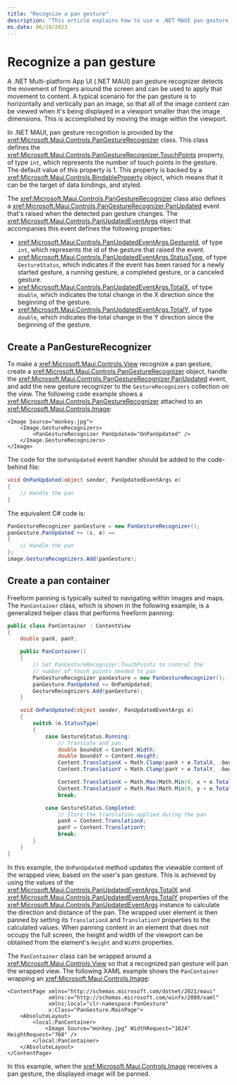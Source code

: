 ```yaml
---
title: "Recognize a pan gesture"
description: "This article explains how to use a .NET MAUI pan gesture to horizontally and vertically pan an image, so that all of the image content can be viewed when it's being displayed in a viewport smaller than the image dimensions."
ms.date: 06/19/2023
---
```


# Recognize a pan gesture

A .NET Multi-platform App UI (.NET MAUI) pan gesture recognizer detects the movement of fingers around the screen and can be used to apply that movement to content. A typical scenario for the pan gesture is to horizontally and vertically pan an image, so that all of the image content can be viewed when it's being displayed in a viewport smaller than the image dimensions. This is accomplished by moving the image within the viewport.

In .NET MAUI, pan gesture recognition is provided by the <xref:Microsoft.Maui.Controls.PanGestureRecognizer> class. This class defines the <xref:Microsoft.Maui.Controls.PanGestureRecognizer.TouchPoints> property, of type `int`, which represents the number of touch points in the gesture. The default value of this property is 1. This property is backed by a <xref:Microsoft.Maui.Controls.BindableProperty> object, which means that it can be the target of data bindings, and styled.

The <xref:Microsoft.Maui.Controls.PanGestureRecognizer> class also defines a <xref:Microsoft.Maui.Controls.PanGestureRecognizer.PanUpdated> event that's raised when the detected pan gesture changes. The <xref:Microsoft.Maui.Controls.PanUpdatedEventArgs> object that accompanies this event defines the following properties:

- <xref:Microsoft.Maui.Controls.PanUpdatedEventArgs.GestureId>, of type `int`, which represents the id of the gesture that raised the event.
- <xref:Microsoft.Maui.Controls.PanUpdatedEventArgs.StatusType>, of type `GestureStatus`, which indicates if the event has been raised for a newly started gesture, a running gesture, a completed gesture, or a canceled gesture.
- <xref:Microsoft.Maui.Controls.PanUpdatedEventArgs.TotalX>, of type `double`, which indicates the total change in the X direction since the beginning of the gesture.
- <xref:Microsoft.Maui.Controls.PanUpdatedEventArgs.TotalY>, of type `double`, which indicates the total change in the Y direction since the beginning of the gesture.

## Create a PanGestureRecognizer

To make a <xref:Microsoft.Maui.Controls.View> recognize a pan gesture, create a <xref:Microsoft.Maui.Controls.PanGestureRecognizer> object, handle the <xref:Microsoft.Maui.Controls.PanGestureRecognizer.PanUpdated> event, and add the new gesture recognizer to the `GestureRecognizers` collection on the view. The following code example shows a <xref:Microsoft.Maui.Controls.PanGestureRecognizer> attached to an <xref:Microsoft.Maui.Controls.Image>:

```xaml
<Image Source="monkey.jpg">
    <Image.GestureRecognizers>
        <PanGestureRecognizer PanUpdated="OnPanUpdated" />
    </Image.GestureRecognizers>
</Image>
```

The code for the `OnPanUpdated` event handler should be added to the code-behind file:

```csharp
void OnPanUpdated(object sender, PanUpdatedEventArgs e)
{
    // Handle the pan
}
```

The equivalent C# code is:

```csharp
PanGestureRecognizer panGesture = new PanGestureRecognizer();
panGesture.PanUpdated += (s, e) =>
{
    // Handle the pan
};
image.GestureRecognizers.Add(panGesture);
```

## Create a pan container

Freeform panning is typically suited to navigating within images and maps. The `PanContainer` class, which is shown in the following example, is a generalized helper class that performs freeform panning:

```csharp
public class PanContainer : ContentView
{
    double panX, panY;

    public PanContainer()
    {
        // Set PanGestureRecognizer.TouchPoints to control the
        // number of touch points needed to pan
        PanGestureRecognizer panGesture = new PanGestureRecognizer();
        panGesture.PanUpdated += OnPanUpdated;
        GestureRecognizers.Add(panGesture);
    }

    void OnPanUpdated(object sender, PanUpdatedEventArgs e)
    {
        switch (e.StatusType)
        {
            case GestureStatus.Running:
                // Translate and pan.
                double boundsX = Content.Width;
                double boundsY = Content.Height;
                Content.TranslationX = Math.Clamp(panX + e.TotalX, -boundsX, boundsX);
                Content.TranslationY = Math.Clamp(panY + e.TotalY, -boundsY, boundsY);

                Content.TranslationX = Math.Max(Math.Min(0, x + e.TotalX), -Math.Abs(Content.Width - DeviceDisplay.MainDisplayInfo.Width));
                Content.TranslationY = Math.Max(Math.Min(0, y + e.TotalY), -Math.Abs(Content.Height - DeviceDisplay.MainDisplayInfo.Height));
                break;

            case GestureStatus.Completed:
                // Store the translation applied during the pan
                panX = Content.TranslationX;
                panY = Content.TranslationY;
                break;
        }
    }
}
```

In this example, the `OnPanUpdated` method updates the viewable content of the wrapped view, based on the user's pan gesture. This is achieved by using the values of the <xref:Microsoft.Maui.Controls.PanUpdatedEventArgs.TotalX> and <xref:Microsoft.Maui.Controls.PanUpdatedEventArgs.TotalY> properties of the <xref:Microsoft.Maui.Controls.PanUpdatedEventArgs> instance to calculate the direction and distance of the pan. The wrapped user element is then panned by setting its `TranslationX` and `TranslationY` properties to the calculated values. When panning content in an element that does not occupy the full screen, the height and width of the viewport can be obtained from the element's `Height` and `Width` properties.

The `PanContainer` class can be wrapped around a <xref:Microsoft.Maui.Controls.View> so that a recognized pan gesture will pan the wrapped view. The following XAML example shows the `PanContainer` wrapping an <xref:Microsoft.Maui.Controls.Image>:

```xaml
<ContentPage xmlns="http://schemas.microsoft.com/dotnet/2021/maui"
             xmlns:x="http://schemas.microsoft.com/winfx/2009/xaml"
             xmlns:local="clr-namespace:PanGesture"
             x:Class="PanGesture.MainPage">
    <AbsoluteLayout>
        <local:PanContainer>
            <Image Source="monkey.jpg" WidthRequest="1024" HeightRequest="768" />
        </local:PanContainer>
    </AbsoluteLayout>
</ContentPage>
```

In this example, when the <xref:Microsoft.Maui.Controls.Image> receives a pan gesture, the displayed image will be panned.

